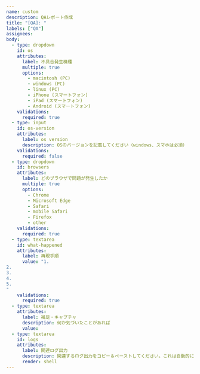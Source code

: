 ```yaml
---
name: custom
description: QAレポート作成
title: "[QA]: "
labels: ["QA"]
assignees:
body:
  - type: dropdown
    id: os
    attributes:
      label: 不具合発生機種
      multiple: true
      options:
        - macintosh (PC)
        - windows (PC)
        - linux (PC)
        - iPhone (スマートフォン)
        - iPad (スマートフォン)
        - Android (スマートフォン)
    validations:
      required: true
  - type: input
    id: os-version
    attributes:
      label: os version
      description: OSのバージョンを記載してください（windows、スマホは必須）
    validations:
      required: false
  - type: dropdown
    id: browsers
    attributes:
      label: どのブラウザで問題が発生したか
      multiple: true
      options:
        - Chrome
        - Microsoft Edge
        - Safari
        - mobile Safari
        - Firefox
        - other
    validations:
      required: true
  - type: textarea
    id: what-happened
    attributes:
      label: 再現手順
      value: "1. 
2. 
3. 
4. 
5. 
"
    validations:
      required: true
  - type: textarea
    attributes:
      label: 補足・キャプチャ
      description: 何か気づいたことがあれば
      value: 
  - type: textarea
    id: logs
    attributes:
      label: 関連ログ出力
      description: 関連するログ出力をコピー＆ペーストしてください。これは自動的にコードにフォーマットされます。
      render: shell
---
```



